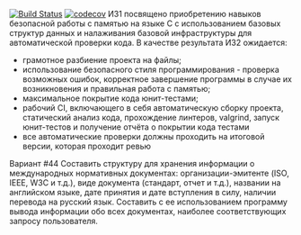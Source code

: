 [![Build Status](https://travis-ci.com/nicknaks/tp_ccplusplus.svg?branch=making-hw-1)](https://travis-ci.com/nicknaks/tp_ccplusplus)
[![codecov](https://codecov.io/gh/nicknaks/tp_ccplusplus/branch/making-hw-1/graph/badge.svg)](https://codecov.io/gh/nicknaks/tp_ccplusplus)
ИЗ1 посвящено приобретению навыков безопасной работы с памятью на языке C с использованием базовых структур данных и налаживания базовой инфраструктуры для автоматической проверки кода. В качестве результата ИЗ2 ожидается:
* грамотное разбиение проекта на файлы;
* использование безопасного стиля программирования - проверка возможных ошибок, корректное завершение программы в случае их возникновения и правильная работа с памятью;
* максимальное покрытие кода юнит-тестами;
* рабочий CI, включающего в себя автоматическую сборку проекта, статический анализ кода, прохождение линтеров, valgrind, запуск юнит-тестов и получение отчёта о покрытии кода тестами
* все автоматические проверки должны проходить на итоговой версии, которая проходит ревью

Вариант #44
Составить структуру для хранения информации о международных нормативных документах: организации-эмитенте (ISO, IEEE, W3C и т.д.), виде документа (стандарт, отчет и т.д.), названии на английском языке, дате принятия и дате вступления в силу, наличии перевода на русский язык. Составить с ее использованием программу вывода информации обо всех документах, наиболее соответствующих запросу пользователя.
